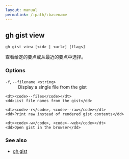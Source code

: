 ```yaml
---
layout: manual
permalink: /:path/:basename
---
```


## gh gist view

```
gh gist view [<id> | <url>] [flags]
```

查看给定的要点或从最近的要点中选择。

### Options

<dl class="flags">
	<dt><code>-f</code>, <code>--filename &lt;string&gt;</code></dt>
	<dd>Display a single file from the gist</dd>

```
<dt><code>--files</code></dt>
<dd>List file names from the gist</dd>

<dt><code>-r</code>, <code>--raw</code></dt>
<dd>Print raw instead of rendered gist contents</dd>

<dt><code>-w</code>, <code>--web</code></dt>
<dd>Open gist in the browser</dd>
```

</dl>

### See also

-   [gh gist](./gh_gist)
